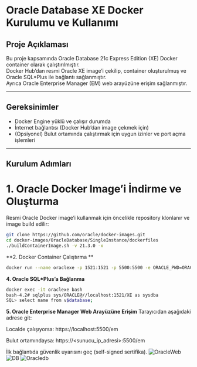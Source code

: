 # Oracle Database XE Docker Kurulumu ve Kullanımı

## Proje Açıklaması
Bu proje kapsamında Oracle Database 21c Express Edition (XE) Docker container olarak çalıştırılmıştır.  
Docker Hub’dan resmi Oracle XE image’i çekilip, container oluşturulmuş ve Oracle SQL*Plus ile bağlantı sağlanmıştır.  
Ayrıca Oracle Enterprise Manager (EM) web arayüzüne erişim sağlanmıştır.

---

## Gereksinimler
- Docker Engine yüklü ve çalışır durumda
- İnternet bağlantısı (Docker Hub’dan image çekmek için)
- (Opsiyonel) Bulut ortamında çalıştırmak için uygun izinler ve port açma işlemleri

---

## Kurulum Adımları

# 1. Oracle Docker Image’i İndirme ve Oluşturma
Resmi Oracle Docker image’i kullanmak için öncelikle repository klonlanır ve image build edilir:

```bash
git clone https://github.com/oracle/docker-images.git
cd docker-images/OracleDatabase/SingleInstance/dockerfiles
./buildContainerImage.sh -v 21.3.0 -x
```


**2. Docker Container Çalıştırma **
```bash
docker run --name oraclexe -p 1521:1521 -p 5500:5500 -e ORACLE_PWD=ORACLE -d oracle/database:21.3.0-xe
```

**4. Oracle SQL*Plus’a Bağlanma**
```bash
docker exec -it oraclexe bash
bash-4.2# sqlplus sys/ORACLE@//localhost:1521/XE as sysdba
SQL> select name from v$database;
```

**5. Oracle Enterprise Manager Web Arayüzüne Erişim**
Tarayıcıdan aşağıdaki adrese git:

Localde çalışıyorsa:
https://localhost:5500/em

Bulut ortamındaysa:
https://<sunucu_ip_adresi>:5500/em

İlk bağlantıda güvenlik uyarısını geç (self-signed sertifika).
![OracleWeb](https://github.com/user-attachments/assets/b2316e8c-6063-4030-a164-b63ac816b073)
![DB](https://github.com/user-attachments/assets/a5099330-7e5c-4aa7-8b37-c3ea12df4fd3)
![Oracledb](https://github.com/user-attachments/assets/aff50c4d-1902-4b66-9b90-7b82ccb91f8b)
